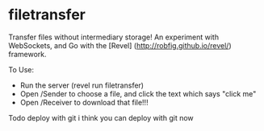 filetransfer
============

Transfer files without intermediary storage!  An experiment with WebSockets, and Go with the [Revel] (http://robfig.github.io/revel/) framework.

To Use:


* Run the server (revel run filetransfer)
* Open /Sender  to choose a file, and click the text which says "click me"
* Open /Receiver to download that file!!!

Todo
deploy with git
i think you can deploy with git now

